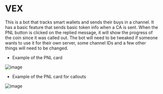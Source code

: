 # VEX
This is a bot that tracks smart wallets and sends their buys in a channel. It has a basic feature that sends basic token info when a CA is sent. When the PNL button is clicked on the replied message, it will show the progress of the coin since it was called out. The bot will need to be tweaked if someone wants to use it for their own server, some channel IDs and a few other things will need to be changed.

- Example of the PNL card

![image](https://github.com/user-attachments/assets/662241cc-2a9d-447b-bb8f-f93f57604bbd)


- Example of the PNL card for callouts

![image](https://github.com/user-attachments/assets/bd3d95f4-33e9-431d-8515-2dbfe5fdd58b)
